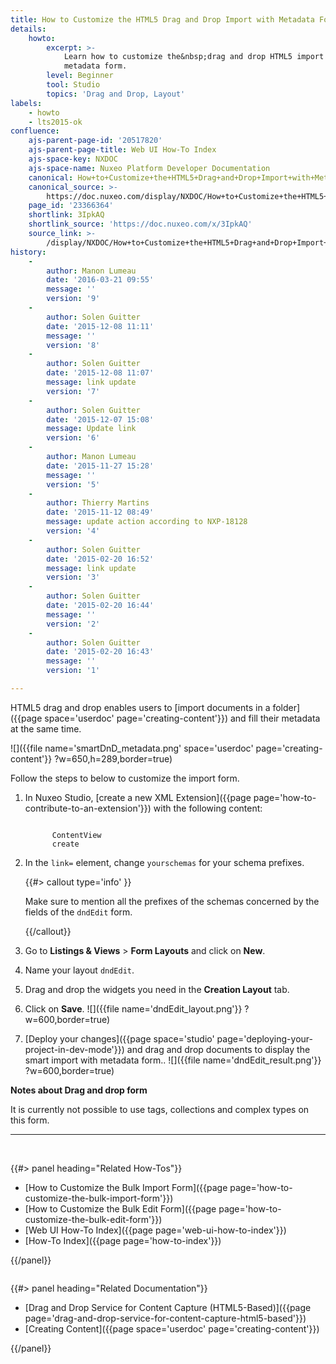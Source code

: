 ```yaml
---
title: How to Customize the HTML5 Drag and Drop Import with Metadata Form
details:
    howto:
        excerpt: >-
            Learn how to customize the&nbsp;drag and drop HTML5 import with
            metadata form.
        level: Beginner
        tool: Studio
        topics: 'Drag and Drop, Layout'
labels:
    - howto
    - lts2015-ok
confluence:
    ajs-parent-page-id: '20517820'
    ajs-parent-page-title: Web UI How-To Index
    ajs-space-key: NXDOC
    ajs-space-name: Nuxeo Platform Developer Documentation
    canonical: How+to+Customize+the+HTML5+Drag+and+Drop+Import+with+Metadata+Form
    canonical_source: >-
        https://doc.nuxeo.com/display/NXDOC/How+to+Customize+the+HTML5+Drag+and+Drop+Import+with+Metadata+Form
    page_id: '23366364'
    shortlink: 3IpkAQ
    shortlink_source: 'https://doc.nuxeo.com/x/3IpkAQ'
    source_link: >-
        /display/NXDOC/How+to+Customize+the+HTML5+Drag+and+Drop+Import+with+Metadata+Form
history:
    - 
        author: Manon Lumeau
        date: '2016-03-21 09:55'
        message: ''
        version: '9'
    - 
        author: Solen Guitter
        date: '2015-12-08 11:11'
        message: ''
        version: '8'
    - 
        author: Solen Guitter
        date: '2015-12-08 11:07'
        message: link update
        version: '7'
    - 
        author: Solen Guitter
        date: '2015-12-07 15:08'
        message: Update link
        version: '6'
    - 
        author: Manon Lumeau
        date: '2015-11-27 15:28'
        message: ''
        version: '5'
    - 
        author: Thierry Martins
        date: '2015-11-12 08:49'
        message: update action according to NXP-18128
        version: '4'
    - 
        author: Solen Guitter
        date: '2015-02-20 16:52'
        message: link update
        version: '3'
    - 
        author: Solen Guitter
        date: '2015-02-20 16:44'
        message: ''
        version: '2'
    - 
        author: Solen Guitter
        date: '2015-02-20 16:43'
        message: ''
        version: '1'

---
```

HTML5 drag and drop enables users to [import documents in a folder]({{page space='userdoc' page='creating-content'}}) and fill their metadata at the same time.

![]({{file name='smartDnD_metadata.png' space='userdoc' page='creating-content'}} ?w=650,h=289,border=true)

Follow the steps to below to customize the import form.

1.  In Nuxeo Studio, [create a new XML Extension]({{page page='how-to-contribute-to-an-extension'}}) with the following content:

    ```

          ContentView
          create

    ```

2.  In the&nbsp;`link=` element, change&nbsp;`yourschemas` for your schema prefixes.

    {{#> callout type='info' }}

    Make sure to mention all the prefixes of the schemas concerned by the fields of the `dndEdit` form.

    {{/callout}}
3.  Go to **Listings & Views** > **Form Layouts** and click on **New**.
4.  Name your layout&nbsp;`dndEdit`.
5.  Drag and drop the widgets you need in the **Creation Layout** tab.
6.  Click on **Save**.
    ![]({{file name='dndEdit_layout.png'}} ?w=600,border=true)
7.  <span class="confluence-link">[Deploy your changes]({{page space='studio' page='deploying-your-project-in-dev-mode'}})</span> and drag and drop documents to display the smart import with metadata form..
    ![]({{file name='dndEdit_result.png'}} ?w=600,border=true)

**Notes about Drag and drop form**

It is currently not possible to use tags, collections and complex types on this form.

* * *

&nbsp;

<div class="row" data-equalizer="" data-equalize-on="medium">

<div class="column medium-6">{{#> panel heading="Related How-Tos"}}

*   [How to Customize the Bulk Import Form]({{page page='how-to-customize-the-bulk-import-form'}})
*   [How to Customize the Bulk Edit Form]({{page page='how-to-customize-the-bulk-edit-form'}})
*   [Web UI How-To Index]({{page page='web-ui-how-to-index'}})
*   [How-To Index]({{page page='how-to-index'}})

{{/panel}}</div>

<div class="column medium-6">{{#> panel heading="Related Documentation"}}

*   [Drag and Drop Service for Content Capture (HTML5-Based)]({{page page='drag-and-drop-service-for-content-capture-html5-based'}})
*   [Creating Content]({{page space='userdoc' page='creating-content'}})

{{/panel}}</div>

</div>
